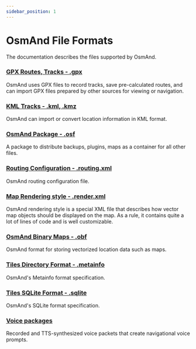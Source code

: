 ```yaml
---
sidebar_position: 1
---
```


# OsmAnd File Formats

The documentation describes the files supported by OsmAnd.

### [GPX Routes, Tracks - .gpx](./osmand-gpx.md)

OsmAnd uses GPX files to record tracks, save pre-calculated routes, and can import GPX files prepared by other sources for viewing or navigation.

### [KML Tracks - .kml, .kmz](./osmand-kml.md)

OsmAnd can import or convert location information in KML format.

### [OsmAnd Package - .osf](./osmand-osf.md)

A package to distribute backups, plugins, maps as a container for all other files.

### [Routing Configuration - .routing.xml](./osmand-routing-xml.md)

OsmAnd routing configuration file.

### [Map Rendering style - .render.xml](./osmand-rendering-style.md)

OsmAnd rendering style is a special XML file that describes how vector map objects should be displayed on the map. As a rule, it contains quite a lot of lines of code and is well customizable.

### [OsmAnd Binary Maps - .obf](./osmand-obf.md)

OsmAnd format for storing vectorized location data such as maps.

### [Tiles Directory Format - .metainfo](./osmand-metainfo.md)

OsmAnd's Metainfo format specification.

### [Tiles SQLite Format - .sqlite](./osmand-sqlite.md)

OsmAnd's SQLite format specification.

### [Voice packages](./osmand-voice-package.mdx)

Recorded and TTS-synthesized voice packets that create navigational voice prompts.

